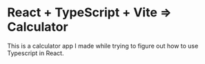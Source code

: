 # React + TypeScript + Vite => Calculator

This is a calculator app I made while trying to figure out how to use Typescript in React.